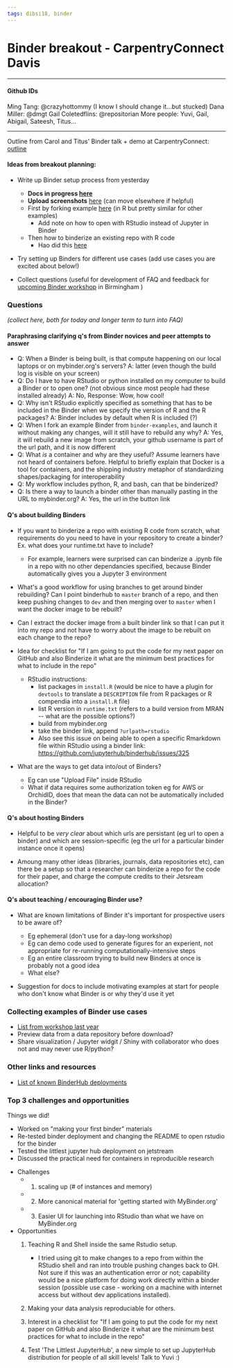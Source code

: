 ```yaml
---
tags: dibsi18, binder
---
```

# Binder breakout - CarpentryConnect Davis 
---
#### Github IDs
Ming Tang: @crazyhottommy (I know I should change it...but stucked)
Dana Miller: @dmgt
Gail Coletedflins: @repositorian
More people: Yuvi, Gail, Abigail, Sateesh, Titus...

---
Outline from Carol and Titus' Binder talk + demo at CarpentryConnect: [outline](Binder%20breakout%20-%20CarpentryConnect%20Davis.md)

#### Ideas from breakout planning: 
- Write up Binder setup process from yesterday
    - **Docs in progress [here]()**
    - **Upload screenshots** [here](https://github.com/dmgt/binder_tutorial_screenshots) (can move elsewhere if helpful)
    - First by forking example [here](https://github.com/binder-examples/r) (in R but pretty similar for other examples)
        - Add note on how to open with RStudio instead of Jupyter in Binder
    - Then how to binderize an existing repo with R code 
        - Hao did this [here](https://github.com/ha0ye/Power_of_Irma)

- Try setting up Binders for different use cases (add use cases you are excited about below!)
- Collect questions (useful for development of FAQ and feedback for [upcoming Binder workshop](https://github.com/dib-lab/CarpentryConWest18/issues/4#issuecomment-400768559) in Birmingham )


### Questions
*(collect  here, both for today and longer term to turn into FAQ)*

#### Paraphrasing  clarifying q's from Binder novices and peer attempts to answer
- Q: When a Binder is being built, is that compute happening on our local laptops or on mybinder.org's servers? A: latter (even though the build log is visible on your screen)
- Q: Do I have to have RStudio or python installed on my computer to build a Binder or to open one? (not obvious since most people had these installed already) A: No,  Response: Wow, how cool!
- Q: Why isn't RStudio explicitly specified as something that has to be included in the Binder when we specify the version of R and the R packages? A: Binder includes by default when R is included (?)
- Q: When I fork an example Binder from `binder-examples`, and launch it without making any changes, will it still have to rebuild any why? A: Yes, it will rebuild a new image from scratch, your github username is part of the url path, and it is now different
- Q: What *is* a container and why are they useful? Assume learners have not heard of containers before. Helpful to briefly explain that Docker is a tool for containers, and the shipping industry metaphor of standardizing shapes/packaging for interoperability
- Q: My workflow includes python, R, and bash, can that be binderized? 
- Q: Is there a way to launch a binder other than manually pasting in the URL to mybinder.org? A: Yes, the url in the button link

#### Q's about building Binders
-  If you want to binderize a repo with existing R code from scratch, what requirements do you need to have in your repository to create a binder? Ex. what does your runtime.txt have to include? 
    - For example, learners were surprised can can binderize a .ipynb file in a repo with no other dependancies specified, because Binder automatically gives you a Jupyter 3 environment

- What's a good workflow for using branches to get around binder rebuilding? Can I point binderhub to `master` branch of a repo, and then keep pushing changes to `dev` and then merging over to `master` when I want the docker image to be rebuilt?
- Can I extract the docker image from a built binder link so that I can put it into my repo and not have to worry about the image to be rebuilt on each change to the repo?

- Idea for checklist for "If I am going to put the code for my next paper on GitHub and also Binderize it what are the minimum best practices for what to include in the repo"
    * RStudio instructions:
        - list packages in `install.R` (would be nice to have a plugin for `devtools` to translate a `DESCRIPTION` file from R packages or R compendia into a `install.R` file)
        - list R version in `runtime.txt` (refers to a build version from MRAN -- what are the possible options?)
        - build from mybinder.org
        - take the binder link, append `?urlpath=rstudio`
        - Also see this issue on being able to open a specific Rmarkdown file within RStudio using a binder link: https://github.com/jupyterhub/binderhub/issues/325

- What are the ways to get data into/out of Binders?
    - Eg can use "Upload File" inside RStudio
    - What if data requires some authorization token eg for AWS or OrchidID, does that mean the data can not be automatically included in the Binder? 

#### Q's about hosting Binders
- Helpful to be *very clear* about which urls are persistant (eg url to open a binder)  and which are session-specific (eg the url for a particular binder instance once it opens)

- Amoung many other ideas (libraries, journals, data repositories etc), can there be a setup so that a researcher can binderize a repo for the code for their paper, and charge the compute credits to their Jetsream allocation?

#### Q's about teaching / encouraging Binder use?

- What are known limitations of Binder it's important for prospective users to be aware of?
    - Eg ephemeral (don't use for a day-long workshop)
    - Eg can demo code used to generate figures for an experient, not appropriate for re-running computationally-intensive  steps
    - Eg an entire classroom trying to build new Binders at once is probably not a good idea
    - What else?

- Suggestion for docs to include motivating examples at start for people who don't know what Binder is or why they'd use it yet

### Collecting examples of Binder use cases
- [List from workshop last year](https://github.com/ctb/2017-binder-workshop-notes/blob/master/Binder%20workshop%20in%20flight%20-%20schedule,%20links,%20etc.md#use-cases-for-binder)
- Preview data from a data repository before download?
- Share visualization / Jupyter widgit / Shiny with collaborator who does not and may never use R/python?

### Other links and resources
- [List of known BinderHub deployments](https://binderhub.readthedocs.io/en/latest/known-deployments.html)


### Top 3 challenges and opportunities

Things we did!
- Worked on "making your first binder" materials 
- Re-tested binder deployment and changing the README to open rstudio for the binder
- Tested the littlest jupyter hub deployment on jetstream
- Discussed the practical need for containers in reproducible research

* Challenges
    * 1. scaling up (# of instances and memory)
    * 2. More canonical material for 'getting started with MyBinder.org'
    * 3. Easier UI for launching into RStudio than what we have on MyBinder.org
* Opportunities
    1. Teaching R and Shell inside the same Rstudio setup.
        - I tried using git to make changes to a repo from within the RStudio shell and ran into trouble pushing changes back to GH. Not sure if this was an authentication error or not; capability would be a nice platform for doing work directly within a binder session (possible use case - working on a machine with internet access but without dev applications installed).
    2. Making your data analysis reproduciable for others.
    3. Interest in a checklist for "If I am going to put the code for my next paper on GitHub and also Binderize it what are the minimum best practices for what to include in the repo"
    
    4. Test 'The Littlest JupyterHub', a new simple to set up JupyterHub distribution for people of all skill levels! Talk to Yuvi :)

